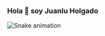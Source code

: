 ### Hola 👋 soy Juanlu Holgado

![Snake animation](https://github.com/Juanlu09/Juanlu09/blob/output/github-contribution-grid-snake.svg)
